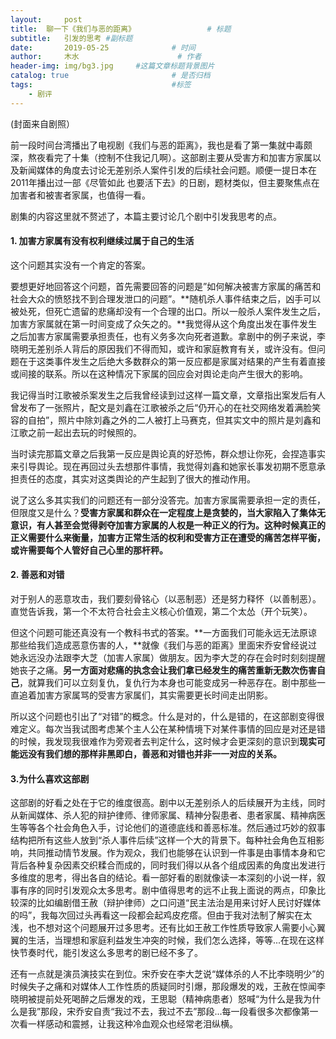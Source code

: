 ```yaml
---
layout:     post   				    
title:  聊一下《我们与恶的距离》				# 标题
subtitle:   引发的思考 #副标题
date:       2019-05-25 				# 时间
author:     木水 						# 作者
header-img: img/bg3.jpg 	#这篇文章标题背景图片
catalog: true 						# 是否归档
tags:								#标签
    - 剧评
---
```

(封面来自剧照）

前一段时间台湾播出了电视剧《我们与恶的距离》，我也是看了第一集就中毒颇深，熬夜看完了十集（控制不住我记几啊）。这部剧主要从受害方和加害方家属以及新闻媒体的角度去讨论无差别杀人案件引发的后续社会问题。顺便一提日本在2011年播出过一部《尽管如此 也要活下去》的日剧，题材类似，但主要聚焦点在加害者和被害者家属，也值得一看。

剧集的内容这里就不赘述了，本篇主要讨论几个剧中引发我思考的点。

#### 1. 加害方家属有没有权利继续过属于自己的生活
这个问题其实没有一个肯定的答案。

要想更好地回答这个问题，首先需要回答的问题是”如何解决被害方家属的痛苦和社会大众的愤怒找不到合理发泄口的问题”。**随机杀人事件结束之后，凶手可以被处死，但死亡遗留的悲痛却没有一个合理的出口。所以一般杀人案件发生之后，加害方家属就在第一时间变成了众矢之的。**我觉得从这个角度出发在事件发生之后加害方家属需要承担责任，也有义务多次向死者道歉。拿剧中的例子来说，李晓明无差别杀人背后的原因我们不得而知，或许和家庭教育有关，或许没有。但问题在于这类事件发生之后绝大多数群众的第一反应都是家属对结果的产生有着直接或间接的联系。所以在这种情况下家属的回应会对舆论走向产生很大的影响。

我记得当时江歌被杀案发生之后我曾经读到过这样一篇文章，文章指出案发后有人曾发布了一张照片，配文是刘鑫在江歌被杀之后“仍开心的在社交网络发着满脸笑容的自拍”，照片中除刘鑫之外的二人被打上马赛克，但其实文中的照片是刘鑫和江歌之前一起出去玩的时候照的。

当时读完那篇文章之后我第一反应是舆论真的好恐怖，群众想让你死，会捏造事实来引导舆论。现在再回过头去想那件事情，我觉得刘鑫和她家长事发初期不愿意承担责任的态度，其实对这类舆论的产生起到了很大的推动作用。

说了这么多其实我们的问题还有一部分没答完。加害方家属需要承担一定的责任，但限度又是什么？**受害方家属和群众在一定程度上是贪婪的，当大家陷入了集体无意识，有人甚至会觉得剥夺加害方家属的人权是一种正义的行为。这种时候真正的正义需要什么来衡量，加害方正常生活的权利和受害方正在遭受的痛苦怎样平衡，或许需要每个人管好自己心里的那杆秤。**
#### 2. 善恶和对错
对于别人的恶意攻击，我们要刻骨铭心（以恶制恶）还是努力释怀（以善制恶）。直觉告诉我，第一个不太符合社会主义核心价值观，第二个太怂（开个玩笑）。

但这个问题可能还真没有一个教科书式的答案。**一方面我们可能永远无法原谅那些给我们造成恶意伤害的人，**就像《我们与恶的距离》里面宋乔安曾经说过她永远没办法跟李大芝（加害人家属）做朋友。因为李大芝的存在会时时刻刻提醒她丧子之痛。**另一方面对悲痛的执念会让我们拿已经发生的痛苦重新无数次伤害自己**，就算我们可以立刻复仇，复仇行为本身也可能变成另一种恶存在。剧中那些一直追着加害方家属骂的受害方家属们，其实需要更长时间走出阴影。

所以这个问题也引出了“对错”的概念。什么是对的，什么是错的，在这部剧变得很难定义。每次当我试图考虑某个主人公在某种情境下对某件事情的回应是对还是错的时候，我发现我很难作为旁观者去判定什么，这时候才会更深刻的意识到**现实可能远没有我们想的那样非黑即白，善恶和对错也并非一一对应的关系。**
#### 3.为什么喜欢这部剧
这部剧的好看之处在于它的维度很高。剧中以无差别杀人的后续展开为主线，同时从新闻媒体、杀人犯的辩护律师、律师家属、精神分裂患者、患者家属、精神病医生等等各个社会角色入手，讨论他们的道德底线和善恶标准。然后通过巧妙的叙事结构把所有这些人放到“杀人事件后续”这样一个大的背景下。每种社会角色互相影响，共同推动情节发展。作为观众，我们也能够在认识到一件事是由事情本身和它背后各种复杂因素交织糅合而成的，同时我们得以从各个组成因素的角度出发进行多维度的思考，得出各自的结论。看一部好看的剧就像读一本深刻的小说一样，叙事有序的同时引发观众太多思考。剧中值得思考的远不止我上面说的两点，印象比较深的比如编剧借王赦（辩护律师）之口问道“民主法治是用来讨好人民讨好媒体的吗”，我每次回过头再看这一段都会起鸡皮疙瘩。但由于我对法制了解实在太浅，也不想对这个问题展开过多思考。还有比如王赦工作性质导致家人需要小心翼翼的生活，当理想和家庭利益发生冲突的时候，我们怎么选择，等等...在现在这样快节奏时代，能引发这么多思考的剧已经不多了。

还有一点就是演员演技实在到位。宋乔安在李大芝说“媒体杀的人不比李晓明少”的时候失子之痛和对媒体人工作性质的质疑同时引爆，那段爆发的戏，王赦在惊闻李晓明被提前处死喝醉之后爆发的戏，王思聪（精神病患者）怒喊“为什么是我为什么是我”那段，宋乔安自责“我过不去，我过不去”那段...每一段看很多次都像第一次看一样感动和震撼，让我这种冷血观众也经常老泪纵横。
